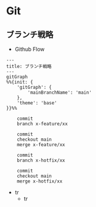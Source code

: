 # Git

## ブランチ戦略

- Github Flow

```mermaid
---
title: ブランチ戦略
---
gitGraph
%%{init: {
    'gitGraph': {
        'mainBranchName': 'main'
    },
    'theme': 'base'
}}%%

    commit
    branch x-feature/xx

    commit
    checkout main
    merge x-feature/xx

    commit
    branch x-hotfix/xx

    commit
    checkout main
    merge x-hotfix/xx
```

- tr
    - tr
